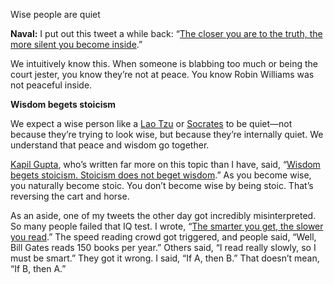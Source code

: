 




Wise people are quiet

**Naval:** I put out this tweet a while back: “[The closer you are to the truth, the more silent you become inside](https://twitter.com/naval/status/1141919795735961600).”

We intuitively know this. When someone is blabbing too much or being the court jester, you know they’re not at peace. You know Robin Williams was not peaceful inside.

**Wisdom begets stoicism**

We expect a wise person like a [Lao Tzu](https://en.wikipedia.org/wiki/Laozi) or [Socrates](https://en.wikipedia.org/wiki/Socrates) to be quiet—not because they’re trying to look wise, but because they’re internally quiet. We understand that peace and wisdom go together.

[Kapil Gupta](https://twitter.com/KapilGuptaMD?ref_src=twsrc%5Egoogle%7Ctwcamp%5Eserp%7Ctwgr%5Eauthor), who’s written far more on this topic than I have, said, “[Wisdom begets stoicism. Stoicism does not beget wisdom](https://www.kapilguptamd.com/2019/03/21/wisdom-begets-stoicism-stoicism-does-not-beget-wisdom/).” As you become wise, you naturally become stoic. You don’t become wise by being stoic. That’s reversing the cart and horse.

As an aside, one of my tweets the other day got incredibly misinterpreted. So many people failed that IQ test. I wrote, “[The smarter you get, the slower you read](https://twitter.com/naval/status/1184549088949350401?lang=en).” The speed reading crowd got triggered, and people said, “Well, Bill Gates reads 150 books per year.” Others said, “I read really slowly, so I must be smart.” They got it wrong. I said, “If A, then B.” That doesn’t mean, “If B, then A.”
